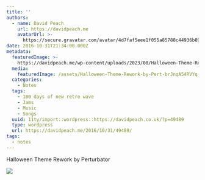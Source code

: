 ```yaml
---
title: ''
authors:
  - name: David Peach
    url: https://davidpeach.me
    avatarUrl: >-
      https://secure.gravatar.com/avatar/4d7faf5eee1f055a85788c44936b8995eaab6dfb004e7854ec747ccb272e91ee?s=96&d=mm&r=g
date: 2016-10-31T21:34:00.000Z
metadata:
  featuredImage: >-
    https://davidpeach.me/wp-content/uploads/2023/08/Halloween-Theme-Rework-by-Perturbator.jpg
  media:
    featuredImage: /assets/Halloween-Theme-Rework-by-Pert-brJnqA54RVYq.jpg
  categories:
    - Notes
  tags:
    - 100 days of new retro wave
    - Jams
    - Music
    - Songs
  uuid: 11ty/import::wordpress::https://davidpeach.co.uk/?p=49489
  type: wordpress
  url: https://davidpeach.me/2016/10/31/49489/
tags:
  - notes
---
```

Halloween Theme Rework by Perturbator

[![](/assets/Halloween-Theme-Rework-by-Pert-F5EOP0PuVtRN.jpg)](/assets/Halloween-Theme-Rework-by-Pert-F5EOP0PuVtRN.jpg)